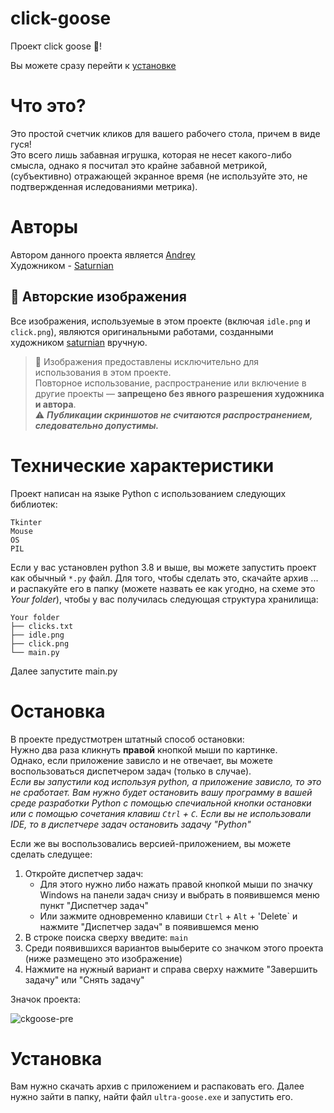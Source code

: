 # click-goose
Проект click goose 🪿! 

Вы можете сразу перейти к [установке](#установка)

# Что это?
Это простой счетчик кликов для вашего рабочего стола, причем в виде гуся! <br>
Это всего лишь забавная игрушка, которая не несет какого-либо смысла, однако я посчитал это крайне забавной метрикой, (субъективно) отражающей экранное время (не используйте это, не подтвержденная иследованиями метрика).

# Авторы
Автором данного проекта является [Andrey](https://github.com/andrey3350) <br>
Художником - [Saturnian](https://github.com/saturnian-sus)

## 🎨 Авторские изображения
Все изображения, используемые в этом проекте (включая `idle.png` и `click.png`), являются оригинальными работами, созданными художником [saturnian](https://github.com/saturnian-sus) вручную.

> 🛑 Изображения предоставлены исключительно для использования в этом проекте.  <br>
> Повторное использование, распространение или включение в другие проекты — **запрещено без явного разрешения художника и автора**. <br>
> ⚠️ ***Публикации скриншотов не считаются распространением, следовательно допустимы.***

# Технические характеристики
Проект написан на языке Python с использованием следующих библиотек:
```
Tkinter
Mouse
OS
PIL
```

Если у вас установлен python 3.8 и выше, вы можете запустить проект как обычный `*.py` файл. Для того, чтобы сделать это, скачайте архив ... и распакуйте его в папку (можете назвать ее как угодно, на схеме это _Your folder_), чтобы у вас получилась следующая структура хранилища:
```
Your folder
├── clicks.txt
├── idle.png
├── click.png
└── main.py
```
Далее запустите main.py

# Остановка
В проекте предустмотрен штатный способ остановки: <br>
Нужно два раза кликнуть **правой** кнопкой мыши по картинке. <br>
Однако, если приложение зависло и не отвечает, вы можете воспользоваться диспетчером задач (только в случае). <br> 
*Если вы запустили код используя python, а приложение зависло, то это не сработает. Вам нужно будет остановить вашу программу в вашей среде разработки Python с помощью спечиальной кнопки остановки или с помощью сочетания клавиш `Ctrl` + `C`. Если вы не использовали IDE, то в диспетчере задач остановить задачу "Python"* <br>

Если же вы воспользовались версией-приложением, вы можете сделать следущее:
1. Откройте диспетчер задач:
   - Для этого нужно либо нажать правой кнопкой мыши по значку Windows на панели задач снизу и выбрать в появившемся меню пункт "Диспетчер задач"
   - Или зажмите одновременно клавиши `Ctrl` + `Alt` + 'Delete` и нажмите "Диспетчер задач" в появившемся меню
2. В строке поиска сверху введите:  `main`
3. Среди появившихся вариантов выыберите со значком этого проекта (ниже размещено это изображение)
4. Нажмите на нужный вариант и справа сверху нажмите "Завершить задачу" или "Снять задачу"

Значок проекта:



![ckgoose-pre](https://github.com/user-attachments/assets/cbe5c9a1-58ff-4d9e-8fc1-17c3f3938473)


# Установка
Вам нужно скачать архив c приложением и распаковать его. Далее нужно зайти в папку, найти файл `ultra-goose.exe` и запустить его.
